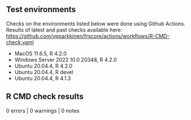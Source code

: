 ## Test environments 

Checks on the environments listed below were done using Github Actions.
Results of latest and past checks available here:
https://github.com/vpparkkinen/frscore/actions/workflows/R-CMD-check.yaml

* MacOS 11.6.5, R 4.2.0 
* Windows Server 2022 10.0.20348, R 4.2.0 
* Ubuntu 20.04.4, R 4.2.0 
* Ubuntu 20.04.4, R devel
* Ubuntu 20.04.4, R 4.1.3

## R CMD check results
0 errors | 0 warnings | 0 notes


